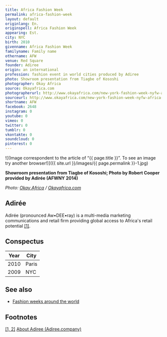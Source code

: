 ```yaml
---
title: Africa Fashion Week
permalink: africa-fashion-week
layout: default
originlang: En.
originspell: Africa Fashion Week
appearing: Est.
city: NYC
birth: 2010
givenname: Africa Fashion Week
familyname: Family name
othername: AFW
venue: Red Square
founder: Adiree
origin: an international
profession: fashion event in world cities produced by Adiree
photo: Showroom presentation from Tiagbe of Kososhi
photographer: Okay Africa
source: Okayafrica.com
photographerurl: http://www.okayafrica.com/new-york-fashion-week-nyfw-africa-diaspora/
sourceurl: http://www.okayafrica.com/new-york-fashion-week-nyfw-africa-diaspora/
shortname: AFW
facebook: 2648
instagram: 0
youtube: 0
vimeo: 0
twitter: 0
tumblr: 0
vkontakte: 0
soundcloud: 0
pinterest: 0
---
```


<!---
To edit top block see
icon "Meta Data"
on right menu
Full edit instructions
{{ site.url }}/edit
-->

![(Image correspondent to the article of “{{ page.title }}”. To see an image try another browser!)]({{ site.url }}/images/{{ page.permalink }}-1.jpg)

**Showroom presentation from Tiagbe of Kososhi; Photo by Robert Cooper provided by Adirée (AFWNY 2014)**

*Photo: [Okay Africa](index) / [Okayafrica.com](index)*

## Adirée

Adirée (pronounced Aw•DEE•ray) is a multi-media marketing communications and retail firm providing global access to Africa's retail potential <span id="a1">[\[1\]](#f1)</span>.

## Conspectus

|Year|City|
|-|-|
|2010|Paris|
|2009|NYC|

## See also

+ [Fashion weeks around the world](fashion-weeks-around-the-world)


## Footnotes

[[1, 2]](#a1) <span id="f1"></span> [About Adiree (Adiree.company)](https://adiree.company/)
